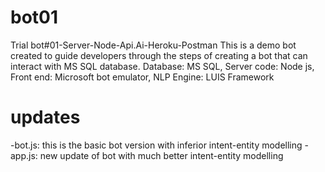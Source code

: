 # bot01
Trial bot#01-Server-Node-Api.Ai-Heroku-Postman
This is a demo bot created to guide developers through the steps of creating a bot that can interact with MS SQL database.
Database: MS SQL,
Server code: Node js,
Front end: Microsoft bot emulator,
NLP Engine: LUIS Framework

# updates
-bot.js: this is the basic bot version with inferior intent-entity modelling
-app.js: new update of bot with much better intent-entity modelling
